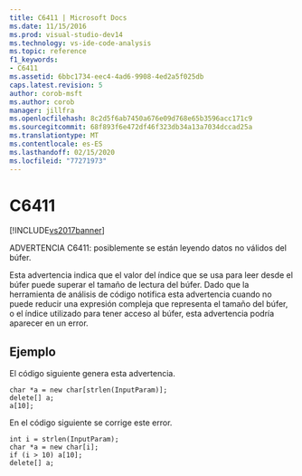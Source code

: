 ```yaml
---
title: C6411 | Microsoft Docs
ms.date: 11/15/2016
ms.prod: visual-studio-dev14
ms.technology: vs-ide-code-analysis
ms.topic: reference
f1_keywords:
- C6411
ms.assetid: 6bbc1734-eec4-4ad6-9908-4ed2a5f025db
caps.latest.revision: 5
author: corob-msft
ms.author: corob
manager: jillfra
ms.openlocfilehash: 8c2d5f6ab7450a676e09d768e65b3596acc171c9
ms.sourcegitcommit: 68f893f6e472df46f323db34a13a7034dccad25a
ms.translationtype: MT
ms.contentlocale: es-ES
ms.lasthandoff: 02/15/2020
ms.locfileid: "77271973"
---
```

# <a name="c6411"></a>C6411
[!INCLUDE[vs2017banner](../includes/vs2017banner.md)]

ADVERTENCIA C6411: posiblemente se están leyendo datos no válidos del búfer.  
  
 Esta advertencia indica que el valor del índice que se usa para leer desde el búfer puede superar el tamaño de lectura del búfer. Dado que la herramienta de análisis de código notifica esta advertencia cuando no puede reducir una expresión compleja que representa el tamaño del búfer, o el índice utilizado para tener acceso al búfer, esta advertencia podría aparecer en un error.  
  
## <a name="example"></a>Ejemplo  
 El código siguiente genera esta advertencia.  
  
```  
char *a = new char[strlen(InputParam)];  
delete[] a;  
a[10];  
```  
  
 En el código siguiente se corrige este error.  
  
```  
int i = strlen(InputParam);  
char *a = new char[i];  
if (i > 10) a[10];  
delete[] a;  
```
